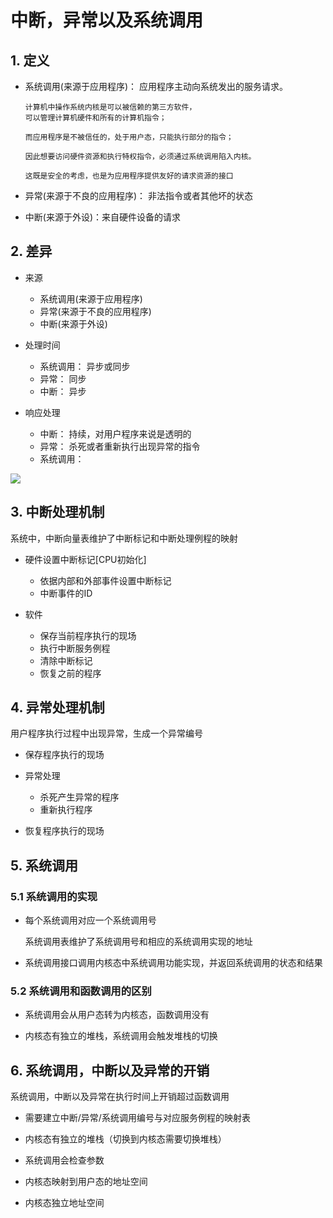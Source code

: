 # 中断，异常以及系统调用

## 1. 定义

- 系统调用(来源于应用程序)： 应用程序主动向系统发出的服务请求。

      计算机中操作系统内核是可以被信赖的第三方软件，
      可以管理计算机硬件和所有的计算机指令； 
      
      而应用程序是不被信任的，处于用户态，只能执行部分的指令；

      因此想要访问硬件资源和执行特权指令，必须通过系统调用陷入内核。
      
      这既是安全的考虑，也是为应用程序提供友好的请求资源的接口

- 异常(来源于不良的应用程序)： 非法指令或者其他坏的状态

- 中断(来源于外设)：来自硬件设备的请求

## 2. 差异

- 来源
    
    - 系统调用(来源于应用程序)
    - 异常(来源于不良的应用程序)
    - 中断(来源于外设)

- 处理时间
   
   - 系统调用： 异步或同步
   - 异常： 同步
   - 中断： 异步
    
- 响应处理

   - 中断： 持续，对用户程序来说是透明的
   - 异常： 杀死或者重新执行出现异常的指令
   - 系统调用： 

![](https://gitee.com/existorlive/exist-or-live-pic/raw/master/%E6%88%AA%E5%B1%8F2020-10-10%20%E4%B8%8A%E5%8D%886.59.27.png)

## 3. 中断处理机制

系统中，中断向量表维护了中断标记和中断处理例程的映射

- 硬件设置中断标记[CPU初始化]
   
    - 依据内部和外部事件设置中断标记
    - 中断事件的ID

- 软件 

    - 保存当前程序执行的现场
    - 执行中断服务例程
    - 清除中断标记
    - 恢复之前的程序

## 4. 异常处理机制

用户程序执行过程中出现异常，生成一个异常编号

- 保存程序执行的现场
- 异常处理
    
    - 杀死产生异常的程序
    - 重新执行程序

- 恢复程序执行的现场

## 5. 系统调用

### 5.1 系统调用的实现

- 每个系统调用对应一个系统调用号

    系统调用表维护了系统调用号和相应的系统调用实现的地址

- 系统调用接口调用内核态中系统调用功能实现，并返回系统调用的状态和结果
    
### 5.2 系统调用和函数调用的区别

- 系统调用会从用户态转为内核态，函数调用没有

- 内核态有独立的堆栈，系统调用会触发堆栈的切换


## 6. 系统调用，中断以及异常的开销

系统调用，中断以及异常在执行时间上开销超过函数调用

- 需要建立中断/异常/系统调用编号与对应服务例程的映射表

- 内核态有独立的堆栈（切换到内核态需要切换堆栈）

- 系统调用会检查参数

- 内核态映射到用户态的地址空间

- 内核态独立地址空间


       
         




 


          
          